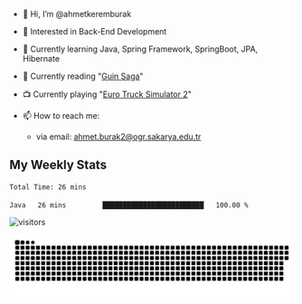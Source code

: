 - 👋 Hi, I’m @ahmetkeremburak
- 👀 Interested in Back-End Development
- 🌱 Currently learning Java, Spring Framework, SpringBoot, JPA, Hibernate
- :book: Currently reading "[Guin Saga](https://en.wikipedia.org/wiki/Guin_Saga)"
- :tv: Currently playing "[Euro Truck Simulator 2](https://en.wikipedia.org/wiki/Euro_Truck_Simulator_2)"

- 📫 How to reach me:  
  - via email: ahmet.burak2@ogr.sakarya.edu.tr
<!---
- 💞️ I’m looking to collaborate on ...
--->

<!---
ahmetkeremburak/ahmetkeremburak is a ✨ special ✨ repository because its `README.md` (this file) appears on your GitHub profile.
You can click the Preview link to take a look at your changes.
--->
## My Weekly Stats
<!--START_SECTION:waka-->

```text
Total Time: 26 mins

Java   26 mins         █████████████████████████   100.00 %
```

<!--END_SECTION:waka-->

![visitors](https://visitor-badge.glitch.me/badge?page_id=ahmetkeremburak&left_color=red&right_color=green) 

<a href="https://github.com/ahmetkeremburak"><img src="contributions.svg"></a>

